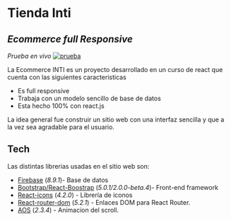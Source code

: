 # Tienda Inti
## _Ecommerce full Responsive_
 _Prueba en vivo_
[![prueba](https://firebasestorage.googleapis.com/v0/b/tienda-inti.appspot.com/o/panda.ico?alt=media&token=a646231b-9798-44e8-b013-16e2e4b1bd12)](https://hungry-boyd-3060a4.netlify.app/)



La Ecommerce INTI es un proyecto desarrollado en un curso de react que cuenta con las siguientes caracteristicas

- Es full responsive
- Trabaja con un modelo sencillo de base de datos
- Esta hecho 100% con react.js


La idea general fue construir un sitio web con una interfaz sencilla y que a la vez sea agradable para el usuario.





## Tech

Las distintas librerias usadas en el sitio web son:

- [Firebase](https://console.firebase.google.com/) (_8.9.1_)- Base de datos
- [Bootstrap/React-Boostrap](https://github.com/twbs/bootstrap) (_5.0.1/2.0.0-beta.4_)- Front-end framework
- [React-icons](https://react-icons.github.io/react-icons/) (_4.2.0_) - Librería de iconos 
- [React-router-dom](https://www.npmjs.com/package/react-router-dom) (_5.2.1_) - Enlaces DOM para React Router.
- [AOS](https://github.com/michalsnik/aos) (_2.3.4_) - Animacion del scroll.

